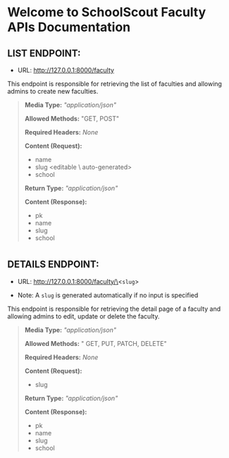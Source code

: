 # Welcome to SchoolScout Faculty APIs Documentation


##  LIST ENDPOINT:
- URL: http://127.0.0.1:8000/faculty

This endpoint is responsible for retrieving the list of faculties and allowing admins to create new faculties.

> **Media Type:** *"application/json"*
>
> **Allowed Methods:** "GET, POST"
>
> **Required Headers:** *None*
>
> **Content (Request):**
>
> * name
> * slug \<editable \ auto-generated>
> * school 
> 
> 
> **Return Type:** *"application/json"*
>
> **Content (Response):**
>
> * pk
> * name
> * slug
> * school 

#

## DETAILS ENDPOINT:
- URL: http://127.0.0.1:8000/faculty/\<`slug`>
* Note: A `slug` is generated automatically if no input is specified

This endpoint is responsible for retrieving the detail page of a faculty and allowing admins to edit, update or delete the faculty.
>
> **Media Type:** *"application/json"*
>
> **Allowed Methods:** " GET, PUT, PATCH, DELETE"
>
> **Required Headers:** *None*
>
> **Content (Request):**
>
> 
> * slug 
> 
> 
> **Return Type:** *"application/json"*
>
> **Content (Response):**
>
> * pk
> * name
> * slug 
> * school 
#